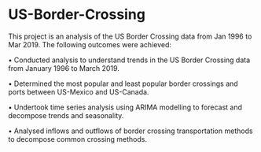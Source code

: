 # US-Border-Crossing
This project is an analysis of the US Border Crossing data from Jan 1996 to Mar 2019. The following outcomes were achieved:

• Conducted analysis to understand trends in the US Border Crossing data from January 1996 to March 2019.

• Determined the most popular and least popular border crossings and ports between US-Mexico and US-Canada.

• Undertook time series analysis using ARIMA modelling to forecast and decompose trends and seasonality.

• Analysed inflows and outflows of border crossing transportation methods to decompose common crossing methods.
